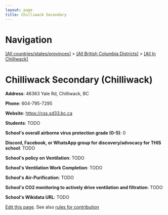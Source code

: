 ```yaml
---
layout: page
title: Chilliwack Secondary
---
```

# Navigation

[[All countries/states/provinces]](../../..) > [[All British Columbia Districts]](../..) > [[All In Chilliwack]](..)

# Chilliwack Secondary (Chilliwack)

**Address**: 46363 Yale Rd, Chilliwack, BC

**Phone**: 604-795-7295

**Website**: <https://css.sd33.bc.ca>

**Students**: TODO

**School's overall airborne virus protection grade (0-5)**: 0

**Discord, Facebook, or WhatsApp group for discovery/advocacy for THIS school**: TODO

**School's policy on Ventilation**: TODO

**School's Ventilation Work Completion**: TODO

**School's Air-Purification**: TODO

**School's CO2 monitoring to actively drive ventilation and filtration**: TODO

**School's Wikidata URL**: TODO


[Edit this page](https://github.com/ventilate-schools/BC/edit/main/./Chilliwack/Chilliwack_Secondary.md). See also [rules for contribution](../../../contribution-rules/)